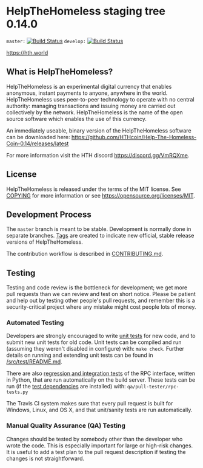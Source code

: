HelpTheHomeless staging tree 0.14.0
===================================

`master:` [![Build Status](https://api.travis-ci.com/HTHcoin/Help-The-Homeless-Coin-0.14.svg?branch=master)](https://travis-ci.com/github/HTHcoin/Help-The-Homeless-Coin-0.14) `develop:` [![Build Status](https://api.travis-ci.com/HTHcoin/Help-The-Homeless-Coin-0.14.svg?branch=code-clean-up)](https://travis-ci.com/github/HTHcoin/Help-The-Homeless-Coin-0.14/branches)

https://hth.world


What is HelpTheHomeless?
------------------------

HelpTheHomeless is an experimental digital currency that enables anonymous, instant
payments to anyone, anywhere in the world. HelpTheHomeless uses peer-to-peer technology
to operate with no central authority: managing transactions and issuing money
are carried out collectively by the network. HelpTheHomeless is the name of the open
source software which enables the use of this currency.

An immediately useable, binary version of the HelpTheHomeless software can be downloaded here: https://github.com/HTHcoin/Help-The-Homeless-Coin-0.14/releases/latest

For more information visit the HTH discord https://discord.gg/VmRQXme.




License
-------

HelpTheHomeless is released under the terms of the MIT license. See [COPYING](COPYING) for more
information or see https://opensource.org/licenses/MIT.

Development Process
-------------------

The `master` branch is meant to be stable. Development is normally done in separate branches.
[Tags](https://github.com/HTHcoin/Help-The-Homeless-Coin-0.14/tags) are created to indicate new official,
stable release versions of HelpTheHomeless.

The contribution workflow is described in [CONTRIBUTING.md](CONTRIBUTING.md).

Testing
-------

Testing and code review is the bottleneck for development; we get more pull
requests than we can review and test on short notice. Please be patient and help out by testing
other people's pull requests, and remember this is a security-critical project where any mistake might cost people
lots of money.

### Automated Testing ####

Developers are strongly encouraged to write [unit tests](src/test/README.md) for new code, and to
submit new unit tests for old code. Unit tests can be compiled and run
(assuming they weren't disabled in configure) with: `make check`. Further details on running
and extending unit tests can be found in [/src/test/README.md](/src/test/README.md).

There are also [regression and integration tests](/qa) of the RPC interface, written
in Python, that are run automatically on the build server.
These tests can be run (if the [test dependencies](/qa) are installed) with: `qa/pull-tester/rpc-tests.py`

The Travis CI system makes sure that every pull request is built for Windows, Linux, and OS X, and that unit/sanity tests are run automatically.

### Manual Quality Assurance (QA) Testing

Changes should be tested by somebody other than the developer who wrote the
code. This is especially important for large or high-risk changes. It is useful
to add a test plan to the pull request description if testing the changes is
not straightforward.

